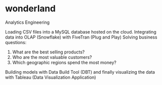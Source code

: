 # wonderland
Analytics Engineering

Loading CSV files into a MySQL database hosted on the cloud.
Integrating data into OLAP (Snowflake) with FiveTran (Plug and Play)
Solving business questions:
1. What are the best selling products? 
2. Who are the most valuable customers?
3. Which geographic regions spend the most money?

Building models with Data Build Tool (DBT)
and finally visualizing the data with Tableau (Data Visualization Application)
